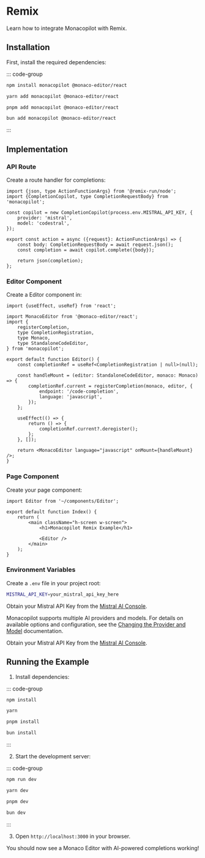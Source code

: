 # Remix

Learn how to integrate Monacopilot with Remix.

## Installation

First, install the required dependencies:

::: code-group

```bash [npm]
npm install monacopilot @monaco-editor/react
```

```bash [yarn]
yarn add monacopilot @monaco-editor/react
```

```bash [pnpm]
pnpm add monacopilot @monaco-editor/react
```

```bash [bun]
bun add monacopilot @monaco-editor/react
```

:::

## Implementation

### API Route

Create a route handler for completions:

```tsx [app/routes/code-completion.tsx]
import {json, type ActionFunctionArgs} from '@remix-run/node';
import {CompletionCopilot, type CompletionRequestBody} from 'monacopilot';

const copilot = new CompletionCopilot(process.env.MISTRAL_API_KEY, {
    provider: 'mistral',
    model: 'codestral',
});

export const action = async ({request}: ActionFunctionArgs) => {
    const body: CompletionRequestBody = await request.json();
    const completion = await copilot.complete({body});

    return json(completion);
};
```

### Editor Component

Create a Editor component in:

```tsx [app/components/Editor.tsx]
import {useEffect, useRef} from 'react';

import MonacoEditor from '@monaco-editor/react';
import {
    registerCompletion,
    type CompletionRegistration,
    type Monaco,
    type StandaloneCodeEditor,
} from 'monacopilot';

export default function Editor() {
    const completionRef = useRef<CompletionRegistration | null>(null);

    const handleMount = (editor: StandaloneCodeEditor, monaco: Monaco) => {
        completionRef.current = registerCompletion(monaco, editor, {
            endpoint: '/code-completion',
            language: 'javascript',
        });
    };

    useEffect(() => {
        return () => {
            completionRef.current?.deregister();
        };
    }, []);

    return <MonacoEditor language="javascript" onMount={handleMount} />;
}
```
### Page Component

Create your page component:

```tsx [app/routes/_index.tsx]
import Editor from '~/components/Editor';

export default function Index() {
    return (
        <main className="h-screen w-screen">
            <h1>Monacopilot Remix Example</h1>

            <Editor />
        </main>
    );
}
```

### Environment Variables

Create a `.env` file in your project root:

```bash [.env]
MISTRAL_API_KEY=your_mistral_api_key_here
```

Obtain your Mistral API Key from the [Mistral AI Console](https://console.mistral.ai/api-keys).

Monacopilot supports multiple AI providers and models. For details on available options and configuration, see the [Changing the Provider and Model](/configuration/copilot-options#changing-the-provider-and-model) documentation.

Obtain your Mistral API Key from the [Mistral AI Console](https://console.mistral.ai/api-keys).

## Running the Example

1. Install dependencies:

::: code-group

```bash [npm]
npm install
```

```bash [yarn]
yarn
```

```bash [pnpm]
pnpm install
```

```bash [bun]
bun install
```

:::

2. Start the development server:

::: code-group

```bash [npm]
npm run dev
```

```bash [yarn]
yarn dev
```

```bash [pnpm]
pnpm dev
```

```bash [bun]
bun dev
```

:::

3. Open `http://localhost:3000` in your browser.

You should now see a Monaco Editor with AI-powered completions working!

